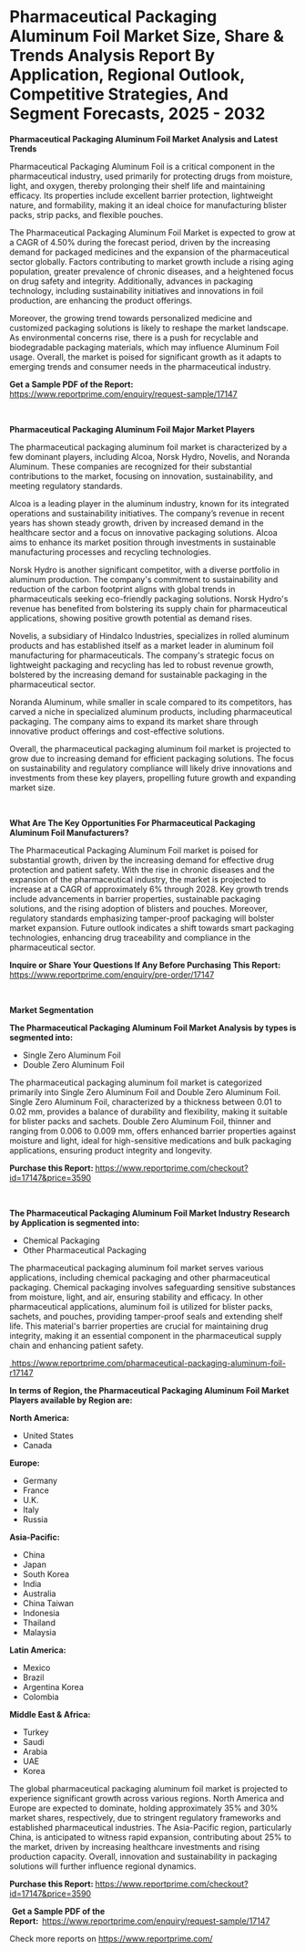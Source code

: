 <p><h1>Pharmaceutical Packaging Aluminum Foil Market Size, Share & Trends Analysis Report By Application, Regional Outlook, Competitive Strategies, And Segment Forecasts, 2025 - 2032</h1></p><p><strong>Pharmaceutical Packaging Aluminum Foil Market Analysis and Latest Trends</strong></p>
<p><p>Pharmaceutical Packaging Aluminum Foil is a critical component in the pharmaceutical industry, used primarily for protecting drugs from moisture, light, and oxygen, thereby prolonging their shelf life and maintaining efficacy. Its properties include excellent barrier protection, lightweight nature, and formability, making it an ideal choice for manufacturing blister packs, strip packs, and flexible pouches.</p><p>The Pharmaceutical Packaging Aluminum Foil Market is expected to grow at a CAGR of 4.50% during the forecast period, driven by the increasing demand for packaged medicines and the expansion of the pharmaceutical sector globally. Factors contributing to market growth include a rising aging population, greater prevalence of chronic diseases, and a heightened focus on drug safety and integrity. Additionally, advances in packaging technology, including sustainability initiatives and innovations in foil production, are enhancing the product offerings.</p><p>Moreover, the growing trend towards personalized medicine and customized packaging solutions is likely to reshape the market landscape. As environmental concerns rise, there is a push for recyclable and biodegradable packaging materials, which may influence Aluminum Foil usage. Overall, the market is poised for significant growth as it adapts to emerging trends and consumer needs in the pharmaceutical industry.</p></p>
<p><strong>Get a Sample PDF of the Report:&nbsp;</strong> <a href="https://www.reportprime.com/enquiry/request-sample/17147?utm_campaign=3062&utm_medium=2&utm_source=Github&utm_content=ia&utm_term=18032025&utm_id=pharmaceutical-packaging-aluminum-foil">https://www.reportprime.com/enquiry/request-sample/17147</a></p>
<p>&nbsp;</p>
<p><strong>Pharmaceutical Packaging Aluminum Foil Major Market Players</strong></p>
<p><p>The pharmaceutical packaging aluminum foil market is characterized by a few dominant players, including Alcoa, Norsk Hydro, Novelis, and Noranda Aluminum. These companies are recognized for their substantial contributions to the market, focusing on innovation, sustainability, and meeting regulatory standards.</p><p>Alcoa is a leading player in the aluminum industry, known for its integrated operations and sustainability initiatives. The company’s revenue in recent years has shown steady growth, driven by increased demand in the healthcare sector and a focus on innovative packaging solutions. Alcoa aims to enhance its market position through investments in sustainable manufacturing processes and recycling technologies.</p><p>Norsk Hydro is another significant competitor, with a diverse portfolio in aluminum production. The company's commitment to sustainability and reduction of the carbon footprint aligns with global trends in pharmaceuticals seeking eco-friendly packaging solutions. Norsk Hydro's revenue has benefited from bolstering its supply chain for pharmaceutical applications, showing positive growth potential as demand rises.</p><p>Novelis, a subsidiary of Hindalco Industries, specializes in rolled aluminum products and has established itself as a market leader in aluminum foil manufacturing for pharmaceuticals. The company's strategic focus on lightweight packaging and recycling has led to robust revenue growth, bolstered by the increasing demand for sustainable packaging in the pharmaceutical sector.</p><p>Noranda Aluminum, while smaller in scale compared to its competitors, has carved a niche in specialized aluminum products, including pharmaceutical packaging. The company aims to expand its market share through innovative product offerings and cost-effective solutions. </p><p>Overall, the pharmaceutical packaging aluminum foil market is projected to grow due to increasing demand for efficient packaging solutions. The focus on sustainability and regulatory compliance will likely drive innovations and investments from these key players, propelling future growth and expanding market size.</p></p>
<p>&nbsp;</p>
<p><strong>What Are The Key Opportunities For Pharmaceutical Packaging Aluminum Foil Manufacturers?</strong></p>
<p><p>The Pharmaceutical Packaging Aluminum Foil market is poised for substantial growth, driven by the increasing demand for effective drug protection and patient safety. With the rise in chronic diseases and the expansion of the pharmaceutical industry, the market is projected to increase at a CAGR of approximately 6% through 2028. Key growth trends include advancements in barrier properties, sustainable packaging solutions, and the rising adoption of blisters and pouches. Moreover, regulatory standards emphasizing tamper-proof packaging will bolster market expansion. Future outlook indicates a shift towards smart packaging technologies, enhancing drug traceability and compliance in the pharmaceutical sector.</p></p>
<p><strong>Inquire or Share Your Questions If Any Before Purchasing This Report:</strong> <a href="https://www.reportprime.com/enquiry/pre-order/17147?utm_campaign=3062&utm_medium=2&utm_source=Github&utm_content=ia&utm_term=18032025&utm_id=pharmaceutical-packaging-aluminum-foil">https://www.reportprime.com/enquiry/pre-order/17147</a></p>
<p>&nbsp;</p>
<p><strong>Market Segmentation</strong></p>
<p><strong>The Pharmaceutical Packaging Aluminum Foil Market Analysis by types is segmented into:</strong></p>
<p><ul><li>Single Zero Aluminum Foil</li><li>Double Zero Aluminum Foil</li></ul></p>
<p><p>The pharmaceutical packaging aluminum foil market is categorized primarily into Single Zero Aluminum Foil and Double Zero Aluminum Foil. Single Zero Aluminum Foil, characterized by a thickness between 0.01 to 0.02 mm, provides a balance of durability and flexibility, making it suitable for blister packs and sachets. Double Zero Aluminum Foil, thinner and ranging from 0.006 to 0.009 mm, offers enhanced barrier properties against moisture and light, ideal for high-sensitive medications and bulk packaging applications, ensuring product integrity and longevity.</p></p>
<p><strong>Purchase this Report:&nbsp;</strong><a href="https://www.reportprime.com/checkout?id=17147&price=3590&utm_campaign=3062&utm_medium=2&utm_source=Github&utm_content=ia&utm_term=18032025&utm_id=pharmaceutical-packaging-aluminum-foil">https://www.reportprime.com/checkout?id=17147&price=3590</a></p>
<p>&nbsp;</p>
<p><strong>The Pharmaceutical Packaging Aluminum Foil Market Industry Research by Application is segmented into:</strong></p>
<p><ul><li>Chemical Packaging</li><li>Other Pharmaceutical Packaging</li></ul></p>
<p><p>The pharmaceutical packaging aluminum foil market serves various applications, including chemical packaging and other pharmaceutical packaging. Chemical packaging involves safeguarding sensitive substances from moisture, light, and air, ensuring stability and efficacy. In other pharmaceutical applications, aluminum foil is utilized for blister packs, sachets, and pouches, providing tamper-proof seals and extending shelf life. This material's barrier properties are crucial for maintaining drug integrity, making it an essential component in the pharmaceutical supply chain and enhancing patient safety.</p></p>
<p><a href="https://www.reportprime.com/pharmaceutical-packaging-aluminum-foil-r17147?utm_campaign=3062&utm_medium=2&utm_source=Github&utm_content=ia&utm_term=18032025&utm_id=pharmaceutical-packaging-aluminum-foil">&nbsp;https://www.reportprime.com/pharmaceutical-packaging-aluminum-foil-r17147</a></p>
<p><strong>In terms of Region, the Pharmaceutical Packaging Aluminum Foil Market Players available by Region are:</strong></p>
<p>
    <p> <strong> North America: </strong>
        <ul>
            <li>United States</li>
            <li>Canada</li>
        </ul>
        </p> 
    <p> <strong> Europe: </strong>
        <ul>
            <li>Germany</li>
            <li>France</li>
            <li>U.K.</li>
            <li>Italy</li>
            <li>Russia</li>
        </ul>
        </p> 
    <p> <strong> Asia-Pacific: </strong>
        <ul>
            <li>China</li>
            <li>Japan</li>
            <li>South Korea</li>
            <li>India</li>
            <li>Australia</li>
            <li>China Taiwan</li>
            <li>Indonesia</li>
            <li>Thailand</li>
            <li>Malaysia</li>
        </ul>
        </p> 
    <p> <strong> Latin America: </strong>
        <ul>
            <li>Mexico</li>
            <li>Brazil</li>
            <li>Argentina Korea</li>
            <li>Colombia</li>
        </ul>
        </p> 
    <p> <strong> Middle East & Africa: </strong>
        <ul>
            <li>Turkey</li>
            <li>Saudi</li>
            <li>Arabia</li>
            <li>UAE</li>
            <li>Korea</li>
        </ul>
    </p>
    </p>
<p><p>The global pharmaceutical packaging aluminum foil market is projected to experience significant growth across various regions. North America and Europe are expected to dominate, holding approximately 35% and 30% market shares, respectively, due to stringent regulatory frameworks and established pharmaceutical industries. The Asia-Pacific region, particularly China, is anticipated to witness rapid expansion, contributing about 25% to the market, driven by increasing healthcare investments and rising production capacity. Overall, innovation and sustainability in packaging solutions will further influence regional dynamics.</p></p>
<p><strong>Purchase this Report: </strong><a href="https://www.reportprime.com/checkout?id=17147&price=3590&utm_campaign=3062&utm_medium=2&utm_source=Github&utm_content=ia&utm_term=18032025&utm_id=pharmaceutical-packaging-aluminum-foil">https://www.reportprime.com/checkout?id=17147&price=3590</a></p>
<p>&nbsp;<strong>Get a Sample PDF of the Report:&nbsp;&nbsp;</strong><a href="https://www.reportprime.com/enquiry/request-sample/17147?utm_campaign=3062&utm_medium=2&utm_source=Github&utm_content=ia&utm_term=18032025&utm_id=pharmaceutical-packaging-aluminum-foil">https://www.reportprime.com/enquiry/request-sample/17147</a></p>
<p><strong></strong></p>
<p>Check more reports on <a href="https://www.reportprime.com/?utm_campaign=3062&utm_medium=2&utm_source=Github&utm_content=ia&utm_term=18032025&utm_id=pharmaceutical-packaging-aluminum-foil">https://www.reportprime.com/</a></p>